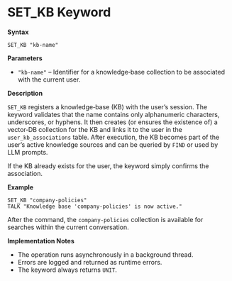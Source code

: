 # SET_KB Keyword

**Syntax**

```
SET_KB "kb-name"
```

**Parameters**

- `"kb-name"` – Identifier for a knowledge‑base collection to be associated with the current user.

**Description**

`SET_KB` registers a knowledge‑base (KB) with the user’s session. The keyword validates that the name contains only alphanumeric characters, underscores, or hyphens. It then creates (or ensures the existence of) a vector‑DB collection for the KB and links it to the user in the `user_kb_associations` table. After execution, the KB becomes part of the user’s active knowledge sources and can be queried by `FIND` or used by LLM prompts.

If the KB already exists for the user, the keyword simply confirms the association.

**Example**

```basic
SET_KB "company-policies"
TALK "Knowledge base 'company-policies' is now active."
```

After the command, the `company-policies` collection is available for searches within the current conversation.

**Implementation Notes**

- The operation runs asynchronously in a background thread.
- Errors are logged and returned as runtime errors.
- The keyword always returns `UNIT`.
